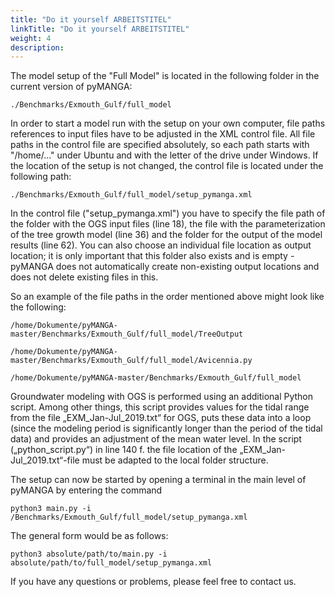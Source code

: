 ```yaml
---
title: "Do it yourself ARBEITSTITEL"
linkTitle: "Do it yourself ARBEITSTITEL"
weight: 4
description:
---
```


The model setup of the "Full Model" is located in the following folder in the current version of pyMANGA:

	./Benchmarks/Exmouth_Gulf/full_model

In order to start a model run with the setup on your own computer, file paths references to input files have to be adjusted in the XML control file. All file paths in the control file are specified absolutely, so each path starts with "/home/..." under Ubuntu and with the letter of the drive under Windows. If the location of the setup is not changed, the control file is located under the following path:

	./Benchmarks/Exmouth_Gulf/full_model/setup_pymanga.xml

In the control file ("setup_pymanga.xml") you have to specify the file path of the folder with the OGS input files (line 18), the file with the parameterization of the tree growth model (line 36) and the folder for the output of the model results (line 62). You can also choose an individual file location as output location; it is only important that this folder also exists and is empty - pyMANGA does not automatically create non-existing output locations and does not delete existing files in this.

So an example of the file paths in the order mentioned above might look like the following:

	/home/Dokumente/pyMANGA-master/Benchmarks/Exmouth_Gulf/full_model/TreeOutput

	/home/Dokumente/pyMANGA-master/Benchmarks/Exmouth_Gulf/full_model/Avicennia.py

	/home/Dokumente/pyMANGA-master/Benchmarks/Exmouth_Gulf/full_model


Groundwater modeling with OGS is performed using an additional Python script. Among other things, this script provides values for the tidal range from the file &bdquo;EXM_Jan-Jul_2019.txt&ldquo; for OGS, puts these data into a loop (since the modeling period is significantly longer than the period of the tidal data) and provides an adjustment of the mean water level. In the script (&bdquo;python_script.py&ldquo;) in line 140 f. the file location of the &bdquo;EXM_Jan-Jul_2019.txt&ldquo;-file must be adapted to the local folder structure.

The setup can now be started by opening a terminal in the main level of pyMANGA by entering the command

	python3 main.py -i /Benchmarks/Exmouth_Gulf/full_model/setup_pymanga.xml

The general form would be as follows:

	python3 absolute/path/to/main.py -i absolute/path/to/full_model/setup_pymanga.xml

If you have any questions or problems, please feel free to contact us.
